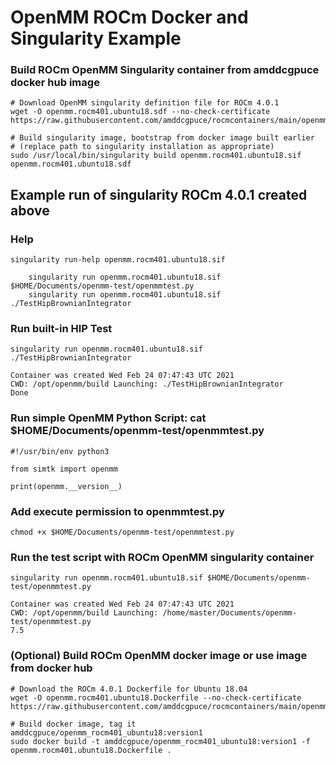 # OpenMM ROCm Docker and Singularity Example

### Build ROCm OpenMM Singularity container from amddcgpuce docker hub image
```
# Download OpenMM singularity definition file for ROCm 4.0.1
wget -O openmm.rocm401.ubuntu18.sdf --no-check-certificate https://raw.githubusercontent.com/amddcgpuce/rocmcontainers/main/openmm/openmm.rocm401.ubuntu18.sdf

# Build singularity image, bootstrap from docker image built earlier
# (replace path to singularity installation as appropriate)
sudo /usr/local/bin/singularity build openmm.rocm401.ubuntu18.sif openmm.rocm401.ubuntu18.sdf
```

## Example run of singularity ROCm 4.0.1 created above
### Help
```
singularity run-help openmm.rocm401.ubuntu18.sif

    singularity run openmm.rocm401.ubuntu18.sif $HOME/Documents/openmm-test/openmmtest.py
    singularity run openmm.rocm401.ubuntu18.sif ./TestHipBrownianIntegrator

```

### Run built-in HIP Test
```
singularity run openmm.rocm401.ubuntu18.sif ./TestHipBrownianIntegrator

Container was created Wed Feb 24 07:47:43 UTC 2021
CWD: /opt/openmm/build Launching: ./TestHipBrownianIntegrator
Done

```

### Run simple OpenMM Python Script: cat $HOME/Documents/openmm-test/openmmtest.py
```
#!/usr/bin/env python3

from simtk import openmm

print(openmm.__version__)

```

### Add execute permission to openmmtest.py
```
chmod +x $HOME/Documents/openmm-test/openmmtest.py
```

### Run the test script with ROCm OpenMM singularity container
```
singularity run openmm.rocm401.ubuntu18.sif $HOME/Documents/openmm-test/openmmtest.py

Container was created Wed Feb 24 07:47:43 UTC 2021
CWD: /opt/openmm/build Launching: /home/master/Documents/openmm-test/openmmtest.py
7.5

```

### (Optional) Build ROCm OpenMM docker image or use image from docker hub
```
# Download the ROCm 4.0.1 Dockerfile for Ubuntu 18.04
wget -O openmm.rocm401.ubuntu18.Dockerfile --no-check-certificate https://raw.githubusercontent.com/amddcgpuce/rocmcontainers/main/openmm/openmm.rocm401.ubuntu18.Dockerfile

# Build docker image, tag it amddcgpuce/openmm_rocm401_ubuntu18:version1
sudo docker build -t amddcgpuce/openmm_rocm401_ubuntu18:version1 -f openmm.rocm401.ubuntu18.Dockerfile .
```

